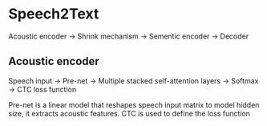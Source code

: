 # Speech2Text

Acoustic encoder -> Shrink mechanism -> Sementic encoder -> Decoder

## Acoustic encoder

Speech input -> Pre-net -> Multiple stacked self-attention layers -> Softmax -> CTC loss function

Pre-net is a linear model that reshapes speech input matrix to model hidden size, it extracts acoustic features.
CTC is used to define the loss function
